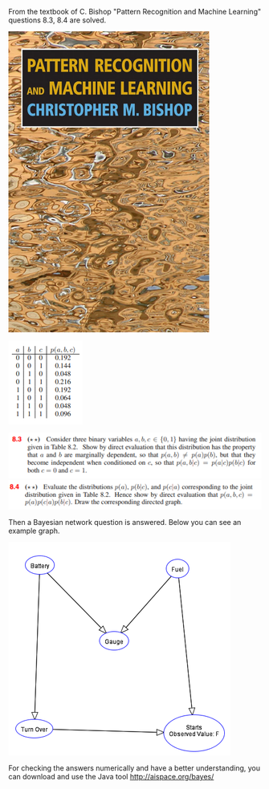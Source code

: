 From the textbook of C. Bishop "Pattern Recognition and Machine Learning" questions 8.3, 8.4 are solved.

<img src="https://github.com/ElifHangul/MachineLearning/blob/master/ProbabilisticGraphicalModels/images/bishop.jpg" width=400 height=600 />

![8.3](https://github.com/ElifHangul/MachineLearning/blob/master/ProbabilisticGraphicalModels/images/8.3.png?raw=true)


![8.3q](https://github.com/ElifHangul/MachineLearning/blob/master/ProbabilisticGraphicalModels/images/8.3q.png?raw=true)
![8.4](https://github.com/ElifHangul/MachineLearning/blob/master/ProbabilisticGraphicalModels/images/8.4.png?raw=true)







Then a Bayesian network question is answered. Below you can see an example graph.


![graph](https://github.com/ElifHangul/MachineLearning/blob/master/ProbabilisticGraphicalModels/images/example_graph.png?raw=true)



For checking the answers numerically and have a better understanding, you can download and use the Java tool http://aispace.org/bayes/
